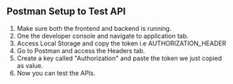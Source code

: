 ## Postman Setup to Test API

1. Make sure both the frontend and backend is running.
2. One the developer console and navigate to application tab.
3. Access Local Storage and copy the token i.e AUTHORIZATION_HEADER
4. Go to Postman and access the Headers tab.
5. Create a key called "Authorization" and paste the token we just copied as value.
6. Now you can test the APIs.